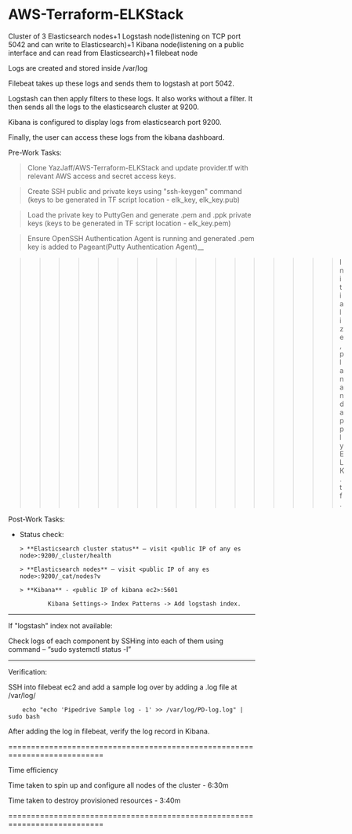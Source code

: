 # AWS-Terraform-ELKStack
Cluster of 3 Elasticsearch nodes+1 Logstash node(listening on TCP port 5042 and can write to Elasticsearch)+1 Kibana node(listening on a public interface and can read from Elasticsearch)+1 filebeat node

Logs are created and stored inside /var/log

Filebeat takes up these logs and sends them to logstash at port 5042.

Logstash can then apply filters to these logs. It also works without a filter. It then sends all the logs to the elasticsearch cluster at 9200.

Kibana is configured to display logs from elasticsearch port 9200.

Finally, the user can access these logs from the kibana dashboard.

Pre-Work Tasks:

 > Clone YazJaff/AWS-Terraform-ELKStack and update provider.tf with relevant AWS access and secret access keys.
 
 > Create SSH public and private keys using "ssh-keygen" command (keys to be generated in TF script location - elk_key, elk_key.pub) 
  
 > Load the private key to PuttyGen and generate .pem and .ppk private keys (keys to be generated in TF script location - elk_key.pem)
  
 > Ensure OpenSSH Authentication Agent is running and generated .pem key is added to Pageant(Putty Authentication Agent)__


>>>>>>>>>>>>>>>>> Initialize, plan and apply ELK.tf.


Post-Work Tasks:

* Status check:
 
      > **Elasticsearch cluster status** – visit <public IP of any es node>:9200/_cluster/health
  
      > **Elasticsearch nodes** – visit <public IP of any es node>:9200/_cat/nodes?v
      
      > **Kibana** - <public IP of kibana ec2>:5601
   
              Kibana Settings-> Index Patterns -> Add logstash index.
 
 ***
 If "logstash" index not available:
 
 Check logs of each component by SSHing into each of them using command – “sudo systemctl status <component-name> -l”
 ***
 
 Verification: 
 
  SSH into filebeat ec2 and add a sample log over by adding a .log file at /var/log/
  
        echo "echo 'Pipedrive Sample log - 1' >> /var/log/PD-log.log" | sudo bash

 After adding the log in filebeat, verify the log record in Kibana.
 
 ===========================================================================
 
 Time efficiency
 
 Time taken to spin up and configure all nodes of the cluster 	-	6:30m
 
 Time taken to destroy provisioned resources                		 -	3:40m
 
 ===========================================================================
